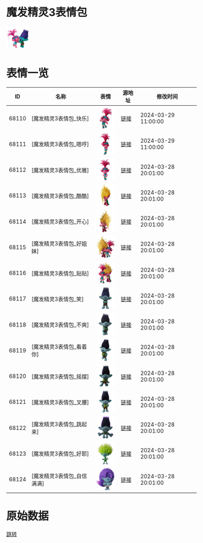 # 魔发精灵3表情包

<img src="./cover.png" height="60" alt="cover" />

# 表情一览

|ID|名称|表情|源地址|修改时间|
|----|----|----|----|----|
|68110|[魔发精灵3表情包_快乐]|<img src="./pic/068110_%5B魔发精灵3表情包_快乐%5D.png" height="60" alt="快乐"/>|[链接](https://i0.hdslb.com/bfs/garb/81412e1824b314fbe6a5351452f01c243316c0ad.png)|2024-03-29 11:00:00|
|68111|[魔发精灵3表情包_嗯哼]|<img src="./pic/068111_%5B魔发精灵3表情包_嗯哼%5D.png" height="60" alt="嗯哼"/>|[链接](https://i0.hdslb.com/bfs/garb/5d2a8b2586b0c0834f63d1b04dc230a97e1fb38a.png)|2024-03-29 11:00:00|
|68112|[魔发精灵3表情包_优雅]|<img src="./pic/068112_%5B魔发精灵3表情包_优雅%5D.png" height="60" alt="优雅"/>|[链接](https://i0.hdslb.com/bfs/garb/a795474881d32ea19a11291558ef35f8a9213ba4.png)|2024-03-28 20:01:00|
|68113|[魔发精灵3表情包_酷酷]|<img src="./pic/068113_%5B魔发精灵3表情包_酷酷%5D.png" height="60" alt="酷酷"/>|[链接](https://i0.hdslb.com/bfs/garb/b4ecd6deb5c5c488eb94f572f98c971f60fd5731.png)|2024-03-28 20:01:00|
|68114|[魔发精灵3表情包_开心]|<img src="./pic/068114_%5B魔发精灵3表情包_开心%5D.png" height="60" alt="开心"/>|[链接](https://i0.hdslb.com/bfs/garb/1e56332dd3efa21460005fd4823fbc9e9185fe76.png)|2024-03-28 20:01:00|
|68115|[魔发精灵3表情包_好姐妹]|<img src="./pic/068115_%5B魔发精灵3表情包_好姐妹%5D.png" height="60" alt="好姐妹"/>|[链接](https://i0.hdslb.com/bfs/garb/1da0b0ffd87d77484bd4b2cb1b390dcd18688419.png)|2024-03-28 20:01:00|
|68116|[魔发精灵3表情包_贴贴]|<img src="./pic/068116_%5B魔发精灵3表情包_贴贴%5D.png" height="60" alt="贴贴"/>|[链接](https://i0.hdslb.com/bfs/garb/3093c2ff1c8c7c62af2b9582eeaf8b727fd458c0.png)|2024-03-28 20:01:00|
|68117|[魔发精灵3表情包_笑]|<img src="./pic/068117_%5B魔发精灵3表情包_笑%5D.png" height="60" alt="笑"/>|[链接](https://i0.hdslb.com/bfs/garb/2cc8379ccbf80f435e98895fe87f2fd876475f86.png)|2024-03-28 20:01:00|
|68118|[魔发精灵3表情包_不爽]|<img src="./pic/068118_%5B魔发精灵3表情包_不爽%5D.png" height="60" alt="不爽"/>|[链接](https://i0.hdslb.com/bfs/garb/1528dec2c76b0f7ef38e80ad5d8d143819a1ed25.png)|2024-03-28 20:01:00|
|68119|[魔发精灵3表情包_看着你]|<img src="./pic/068119_%5B魔发精灵3表情包_看着你%5D.png" height="60" alt="看着你"/>|[链接](https://i0.hdslb.com/bfs/garb/6fa9024ae85cfe8e1157a6fba8fca7bca28c8b8b.png)|2024-03-28 20:01:00|
|68120|[魔发精灵3表情包_摇摆]|<img src="./pic/068120_%5B魔发精灵3表情包_摇摆%5D.png" height="60" alt="摇摆"/>|[链接](https://i0.hdslb.com/bfs/garb/5da3322fcd943af8bdbd5f860ddc22d28180f97f.png)|2024-03-28 20:01:00|
|68121|[魔发精灵3表情包_叉腰]|<img src="./pic/068121_%5B魔发精灵3表情包_叉腰%5D.png" height="60" alt="叉腰"/>|[链接](https://i0.hdslb.com/bfs/garb/d2c9250f3b894cbf5a37599b775650f0529d6848.png)|2024-03-28 20:01:00|
|68122|[魔发精灵3表情包_跳起来]|<img src="./pic/068122_%5B魔发精灵3表情包_跳起来%5D.png" height="60" alt="跳起来"/>|[链接](https://i0.hdslb.com/bfs/garb/810c4da63c59ce6fea72c0f709d2dab1b2710e78.png)|2024-03-28 20:01:00|
|68123|[魔发精灵3表情包_好耶]|<img src="./pic/068123_%5B魔发精灵3表情包_好耶%5D.png" height="60" alt="好耶"/>|[链接](https://i0.hdslb.com/bfs/garb/09c78c00078e2191fe68612ae53f27d8d22e6891.png)|2024-03-28 20:01:00|
|68124|[魔发精灵3表情包_自信满满]|<img src="./pic/068124_%5B魔发精灵3表情包_自信满满%5D.png" height="60" alt="自信满满"/>|[链接](https://i0.hdslb.com/bfs/garb/5dc01e431df2811fef7f7b7d7ba48f06a3d51f48.png)|2024-03-28 20:01:00|

# 原始数据

[跳转](./raw.json)

